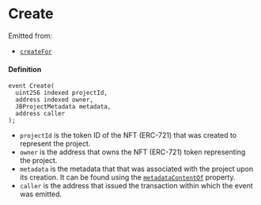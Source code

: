 # Create

Emitted from:

* [`createFor`](/dev/api/v3/contracts/jbprojects/write/createfor.md)

#### Definition

```
event Create(
  uint256 indexed projectId,
  address indexed owner,
  JBProjectMetadata metadata,
  address caller
);
```

* `projectId` is the token ID of the NFT (ERC-721) that was created to represent the project.
* `owner` is the address that owns the NFT (ERC-721) token representing the project.
* `metadata` is the metadata that that was associated with the project upon its creation. It can be found using the [`metadataContentOf`](/dev/api/v3/contracts/jbprojects/properties/metadatacontentof.md) property.
* `caller` is the address that issued the transaction within which the event was emitted.
